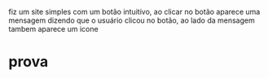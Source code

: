 fiz um site simples com um botão intuitivo, ao clicar no botão aparece uma mensagem dizendo que o usuário clicou no botão, ao lado da mensagem tambem aparece um icone

# prova